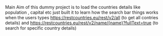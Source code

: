 Main Aim of this dummy project is to load the countries details like population , capital etc
just built it to learn how the search bar things works when the users types
https://restcountries.eu/rest/v2/all (to get all contries details) and https://restcountries.eu/rest/v2/name/{name}?fullText=true (to search for specific country details)
